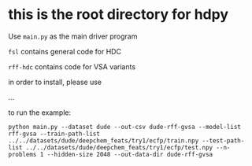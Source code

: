 # this is the root directory for hdpy


Use `main.py` as the main driver program

`fsl` contains general code for HDC

`rff-hdc` contains code for VSA variants

in order to install, please use 
>
...


to run the example:
```
python main.py --dataset dude --out-csv dude-rff-gvsa --model-list rff-gvsa --train-path-list ../../datasets/dude/deepchem_feats/try1/ecfp/train.npy --test-path-list ../../datasets/dude/deepchem_feats/try1/ecfp/test.npy --n-problems 1 --hidden-size 2048 --out-data-dir dude-rff-gvsa

```
